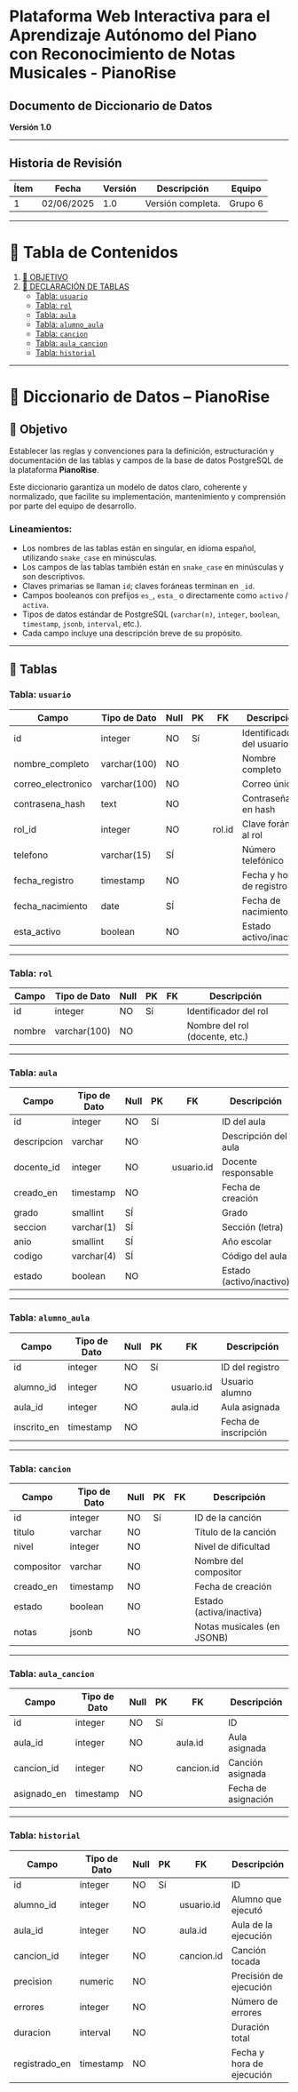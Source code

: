 # Plataforma Web Interactiva para el Aprendizaje Autónomo del Piano con Reconocimiento de Notas Musicales - PianoRise

## Documento de Diccionario de Datos
**Versión 1.0**

---

## Historia de Revisión

| Ítem | Fecha       | Versión | Descripción       | Equipo  |
|------|-------------|---------|-------------------|---------|
| 1    | 02/06/2025  | 1.0     | Versión completa. | Grupo 6 |

---

# 📑 Tabla de Contenidos

1. [🎯 OBJETIVO](#-objetivo)  
2. [📂 DECLARACIÓN DE TABLAS](#-tablas)  
   - [Tabla: `usuario`](#tabla-usuario)  
   - [Tabla: `rol`](#tabla-rol)  
   - [Tabla: `aula`](#tabla-aula)  
   - [Tabla: `alumno_aula`](#tabla-alumno_aula)  
   - [Tabla: `cancion`](#tabla-cancion)  
   - [Tabla: `aula_cancion`](#tabla-aula_cancion)  
   - [Tabla: `historial`](#tabla-historial)  

---

# 📘 Diccionario de Datos – PianoRise

## 🎯 Objetivo

Establecer las reglas y convenciones para la definición, estructuración y documentación de las tablas y campos de la base de datos PostgreSQL de la plataforma **PianoRise**.

Este diccionario garantiza un modelo de datos claro, coherente y normalizado, que facilite su implementación, mantenimiento y comprensión por parte del equipo de desarrollo.

### Lineamientos:

- Los nombres de las tablas están en singular, en idioma español, utilizando `snake_case` en minúsculas.
- Los campos de las tablas también están en `snake_case` en minúsculas y son descriptivos.
- Claves primarias se llaman `id`; claves foráneas terminan en `_id`.
- Campos booleanos con prefijos `es_`, `esta_` o directamente como `activo` / `activa`.
- Tipos de datos estándar de PostgreSQL (`varchar(n)`, `integer`, `boolean`, `timestamp`, `jsonb`, `interval`, etc.).
- Cada campo incluye una descripción breve de su propósito.

---

## 📂 Tablas

### Tabla: `usuario`

| Campo              | Tipo de Dato  | Null | PK  | FK         | Descripción                         |
|-------------------|---------------|------|-----|------------|-------------------------------------|
| id                | integer       | NO   | Sí  |            | Identificador del usuario           |
| nombre_completo   | varchar(100)  | NO   |     |            | Nombre completo                     |
| correo_electronico| varchar(100)  | NO   |     |            | Correo único                        |
| contrasena_hash   | text          | NO   |     |            | Contraseña en hash                  |
| rol_id            | integer       | NO   |     | rol.id     | Clave foránea al rol                |
| telefono          | varchar(15)   | SÍ   |     |            | Número telefónico                   |
| fecha_registro    | timestamp     | NO   |     |            | Fecha y hora de registro            |
| fecha_nacimiento  | date          | SÍ   |     |            | Fecha de nacimiento                 |
| esta_activo       | boolean       | NO   |     |            | Estado activo/inactivo              |

---

### Tabla: `rol`

| Campo  | Tipo de Dato  | Null | PK  | FK | Descripción                  |
|--------|---------------|------|-----|----|------------------------------|
| id     | integer       | NO   | Sí  |    | Identificador del rol        |
| nombre | varchar(100)  | NO   |     |    | Nombre del rol (docente, etc.) |

---

### Tabla: `aula`

| Campo      | Tipo de Dato | Null | PK  | FK         | Descripción                  |
|------------|--------------|------|-----|------------|------------------------------|
| id         | integer      | NO   | Sí  |            | ID del aula                  |
| descripcion| varchar      | NO   |     |            | Descripción del aula         |
| docente_id | integer      | NO   |     | usuario.id | Docente responsable          |
| creado_en  | timestamp    | NO   |     |            | Fecha de creación            |
| grado      | smallint     | SÍ   |     |            | Grado                        |
| seccion    | varchar(1)   | SÍ   |     |            | Sección (letra)              |
| anio       | smallint     | SÍ   |     |            | Año escolar                  |
| codigo     | varchar(4)   | SÍ   |     |            | Código del aula              |
| estado     | boolean      | NO   |     |            | Estado (activo/inactivo)     |

---

### Tabla: `alumno_aula`

| Campo      | Tipo de Dato | Null | PK  | FK         | Descripción                  |
|------------|--------------|------|-----|------------|------------------------------|
| id         | integer      | NO   | Sí  |            | ID del registro              |
| alumno_id  | integer      | NO   |     | usuario.id | Usuario alumno               |
| aula_id    | integer      | NO   |     | aula.id    | Aula asignada                |
| inscrito_en| timestamp    | NO   |     |            | Fecha de inscripción         |

---

### Tabla: `cancion`

| Campo     | Tipo de Dato | Null | PK  | FK | Descripción                        |
|-----------|--------------|------|-----|----|------------------------------------|
| id        | integer      | NO   | Sí  |    | ID de la canción                   |
| titulo    | varchar      | NO   |     |    | Título de la canción               |
| nivel     | integer      | NO   |     |    | Nivel de dificultad                |
| compositor| varchar      | NO   |     |    | Nombre del compositor              |
| creado_en | timestamp    | NO   |     |    | Fecha de creación                  |
| estado    | boolean      | NO   |     |    | Estado (activa/inactiva)          |
| notas     | jsonb        | NO   |     |    | Notas musicales (en JSONB)         |

---

### Tabla: `aula_cancion`

| Campo      | Tipo de Dato | Null | PK  | FK         | Descripción           |
|------------|--------------|------|-----|------------|-----------------------|
| id         | integer      | NO   | Sí  |            | ID                    |
| aula_id    | integer      | NO   |     | aula.id    | Aula asignada         |
| cancion_id | integer      | NO   |     | cancion.id | Canción asignada      |
| asignado_en| timestamp    | NO   |     |            | Fecha de asignación   |

---

### Tabla: `historial`

| Campo       | Tipo de Dato | Null | PK  | FK           | Descripción                      |
|-------------|--------------|------|-----|--------------|----------------------------------|
| id          | integer      | NO   | Sí  |              | ID                               |
| alumno_id   | integer      | NO   |     | usuario.id   | Alumno que ejecutó               |
| aula_id     | integer      | NO   |     | aula.id      | Aula de la ejecución             |
| cancion_id  | integer      | NO   |     | cancion.id   | Canción tocada                   |
| precision   | numeric      | NO   |     |              | Precisión de ejecución           |
| errores     | integer      | NO   |     |              | Número de errores                |
| duracion    | interval     | NO   |     |              | Duración total                   |
| registrado_en| timestamp   | NO   |     |              | Fecha y hora de ejecución        |
